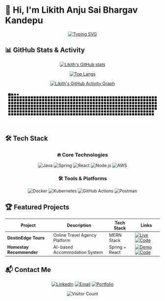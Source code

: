 # 👋 Hi, I'm Likith Anju Sai Bhargav Kandepu

<div align="center">
  
[![Typing SVG](https://readme-typing-svg.demolab.com?font=Fira+Code&weight=700&size=26&duration=4000&pause=1000&color=00F72E&width=500&lines=Full+Stack+Web+Developer;DevOps+Enthusiast;Cloud+Architecture;Open+Source+Contributor)](https://git.io/typing-svg)

</div>

## 📊 GitHub Stats & Activity

<div align="center">

<!-- GitHub Stats with Customization -->
[![Likith's GitHub stats](https://github-readme-stats.vercel.app/api?username=likithkandepu13&show_icons=true&theme=radical&include_all_commits=true&count_private=true&hide_border=true)](https://github.com/likithkandepu13/github-readme-stats)

<!-- Compact Language Stats -->
[![Top Langs](https://github-readme-stats.vercel.app/api/top-langs/?username=likithkandepu13&layout=compact&theme=radical&hide_border=true&langs_count=6)](https://github.com/likithkandepu13/github-readme-stats)

<!-- GUARANTEED WORKING ACTIVITY GRAPH -->
[![Likith's GitHub Activity Graph](https://github-readme-activity-graph.vercel.app/graph?username=likithkandepu13&theme=react-dark&area=true&hide_border=true&custom_title=My%20Contribution%20Graph)](https://github.com/likithkandepu13)

<!-- SNAKE ANIMATION -->
![Snake animation](https://raw.githubusercontent.com/platane/platane/output/github-contribution-grid-snake-dark.svg)

</div>

## 🛠️ Tech Stack

<div align="center">

### 🔥 Core Technologies
![Java](https://img.shields.io/badge/Java-%23ED8B00.svg?style=for-the-badge&logo=java&logoColor=white)
![Spring](https://img.shields.io/badge/Spring-%236DB33F.svg?style=for-the-badge&logo=spring&logoColor=white)
![React](https://img.shields.io/badge/React-%2320232a.svg?style=for-the-badge&logo=react&logoColor=%2361DAFB)
![Node.js](https://img.shields.io/badge/Node.js-339933?style=for-the-badge&logo=nodedotjs&logoColor=white)
![AWS](https://img.shields.io/badge/AWS-%23FF9900.svg?style=for-the-badge&logo=amazon-aws&logoColor=white)

### 🛠️ Tools & Platforms
![Docker](https://img.shields.io/badge/Docker-%230db7ed.svg?style=for-the-badge&logo=docker&logoColor=white)
![Kubernetes](https://img.shields.io/badge/Kubernetes-%23326ce5.svg?style=for-the-badge&logo=kubernetes&logoColor=white)
![GitHub Actions](https://img.shields.io/badge/GitHub_Actions-%232671E5.svg?style=for-the-badge&logo=githubactions&logoColor=white)
![Postman](https://img.shields.io/badge/Postman-FF6C37?style=for-the-badge&logo=postman&logoColor=white)

</div>

## 🏆 Featured Projects

<div align="center">

| Project | Description | Tech Stack | Links |
|---------|-------------|------------|-------|
| **DestinEdge Tours** | Online Travel Agency Platform | MERN Stack | [![Live](https://img.shields.io/badge/-Live-green)](https://destinedgetours.com) [![Code](https://img.shields.io/badge/-Code-black)](https://github.com/likithkandepu13/destinedge) |
| **Homestay Recommender** | AI-based Accommodation System | Spring + React | [![Demo](https://img.shields.io/badge/-Demo-blue)](https://homestay-demo.com) [![Code](https://img.shields.io/badge/-Code-black)](https://github.com/likithkandepu13/homestay-recommender) |

</div>

## 📬 Contact Me

<div align="center">

[![LinkedIn](https://img.shields.io/badge/LinkedIn-0077B5?style=for-the-badge&logo=linkedin&logoColor=white)](https://www.linkedin.com/in/likithkandepu13/)
[![Email](https://img.shields.io/badge/Email-D14836?style=for-the-badge&logo=gmail&logoColor=white)](mailto:2200030837cseh@gmail.com)
[![Portfolio](https://img.shields.io/badge/Portfolio-%23000000.svg?style=for-the-badge&logo=firefox&logoColor=#FF7139)](https://likithkandepu13.github.io)

</div>

<div align="center">
  
![Visitor Count](https://komarev.com/ghpvc/?username=likithkandepu13&label=Profile+Views&style=flat-square&color=blueviolet)

</div>
